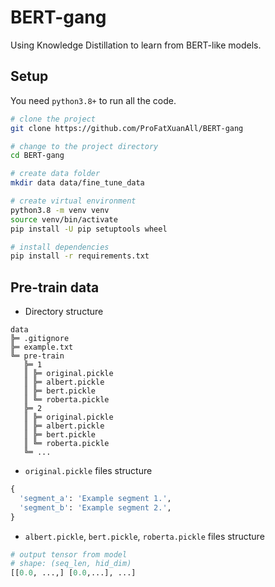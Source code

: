 # BERT-gang

Using Knowledge Distillation to learn from BERT-like models.

## Setup

You need `python3.8+` to run all the code.

```sh
# clone the project
git clone https://github.com/ProFatXuanAll/BERT-gang

# change to the project directory
cd BERT-gang

# create data folder
mkdir data data/fine_tune_data

# create virtual environment
python3.8 -m venv venv
source venv/bin/activate
pip install -U pip setuptools wheel

# install dependencies
pip install -r requirements.txt
```

## Pre-train data

- Directory structure

```text
data
╠═ .gitignore
╠═ example.txt
╚═ pre-train
   ╠═ 1
   ║ ╠═ original.pickle
   ║ ╠═ albert.pickle
   ║ ╠═ bert.pickle
   ║ ╚═ roberta.pickle
   ╠═ 2
   ║ ╠═ original.pickle
   ║ ╠═ albert.pickle
   ║ ╠═ bert.pickle
   ║ ╚═ roberta.pickle
   ╚═ ...
```

- `original.pickle` files structure

```py
{
  'segment_a': 'Example segment 1.',
  'segment_b': 'Example segment 2.',
}
```

- `albert.pickle`, `bert.pickle`, `roberta.pickle` files structure

```py
# output tensor from model
# shape: (seq_len, hid_dim)
[[0.0, ...,] [0.0,...], ...]
```
